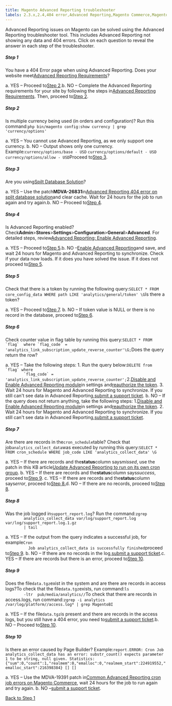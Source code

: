 ```yaml
---
title: Magento Advanced Reporting troubleshooter
labels: 2.3.x,2.4,404 error,Advanced Reporting,Magento Commerce,Magento Commerce Cloud,troubleshooting
---
```


Advanced Reporting issues on Magento can be solved using the Advanced Reporting troubleshooter tool. This includes Advanced Reporting not showing any data and 404 errors. Click on each question to reveal the answer in each step of the troubleshooter.

<div class="zd-accordion">
<div class="zd-accordion-panel">
<h5>Step 1</h5>
<div class="zd-accordion-section">You have a 404 Error page when using Advanced Reporting. Does your website meet<a href="https://docs.magento.com/user-guide/reports/advanced-reporting.html#requirements">Advanced Reporting Requirements</a>?</div>
<p class="zd-accordion-text">a. YES – Proceed to<a class="accordion-anchor" href="#zd-accordion-2">Step 2</a>.b. NO – Complete the Advanced Reporting requirements for your site by following the steps in<a href="https://docs.magento.com/user-guide/reports/advanced-reporting.html#requirements">Advanced Reporting Requirements</a>. Then, proceed to<a class="accordion-anchor" href="#zd-accordion-2">Step 2</a>.</p>
</div>
<div class="zd-accordion">
<div class="zd-accordion-panel">
<h5>Step 2</h5>
<div class="zd-accordion-section">Is multiple currency being used (in orders and configuration)? Run this command:<code>php bin/magento config:show currency | grep 'currency/options'</code>
</div>
<p class="zd-accordion-text">a. YES – You cannot use Advanced Reporting, as we only support one currency. b. NO –  Output shows only one currency. Example:<code>currency/options/base - USD</code>   <code>currency/options/default - USD</code>   <code>currency/options/allow - USD</code>Proceed to<a class="accordion-anchor" href="#zd-accordion-3">Step 3</a>.</p>
</div>
<div class="zd-accordion">
<div class="zd-accordion-panel">
<h5>Step 3</h5>
<div class="zd-accordion-section">Are you using<a href="https://devdocs.magento.com/guides/v2.3/config-guide/multi-master/multi-master.html">Spilt Database Solution</a>?</div>
<p class="zd-accordion-text">a. YES –  Use the patch<strong>MDVA-26831</strong>in<a href="https://support.magento.com/hc/en-us/articles/360044725072-Advanced-Reporting-404-error-on-split-database-solution">Advanced Reporting 404 error on split database solution</a>and clear cache. Wait for 24 hours for the job to run again and try again.b. NO –  Proceed to<a class="accordion-anchor" href="#zd-accordion-4">Step 4</a>.</p>
</div>
<div class="zd-accordion-panel">
<h5>Step 4</h5>
<div class="zd-accordion-section">Is Advanced Reporting enabled? Check<strong>Admin</strong>><strong>Stores</strong>><strong>Settings</strong>><strong>Configuration</strong>><strong>General</strong>><strong>Advanced</strong>. For detailed steps, review<a href="https://docs.magento.com/user-guide/reports/advanced-reporting.html#step-1-enable-advanced-reporting">Advanced Reporting: Enable Advanced Reporting</a>.</div>
<p class="zd-accordion-text">a. YES –  Proceed to<a class="accordion-anchor" href="#zd-accordion-5">Step 5</a>.b. NO –<a href="https://docs.magento.com/user-guide/reports/advanced-reporting.html#step-1-enable-advanced-reporting">Enable Advanced Reporting</a>and save, and wait 24 hours for Magento and Advanced Reporting to synchronize. Check if your data now loads. If it does you have solved the issue. If it does not proceed to<a class="accordion-anchor" href="#zd-accordion-5">Step 5</a>.</p>
</div>
<p></p>
<div class="zd-accordion-panel">
<h5>Step 5</h5>
<div class="zd-accordion-section">Check that there is a token by running the following query:<code>SELECT * FROM core_config_data WHERE path LIKE 'analytics/general/token' \G</code>Is there a token?</div>
<p class="zd-accordion-text">a. YES –  Proceed to<a class="accordion-anchor" href="#zd-accordion-7">Step 7</a>. b. NO –  If token value is NULL or there is no record in the database, proceed to<a class="accordion-anchor" href="#zd-accordion-6">Step 6</a>.</p>
</div>
<p></p>
<div class="zd-accordion-panel">
<h5>Step 6</h5>
<div class="zd-accordion-section">Check counter value in flag table by running this query:<code>SELECT * FROM `flag`  where `flag_code` = 'analytics_link_subscription_update_reverse_counter'\G;</code>Does the query return the row?</div>
<p class="zd-accordion-text">a. YES – Take the following steps:    1. Run the query below:<code>DELETE from `flag` where
        `flag_code` =  'analytics_link_subscription_update_reverse_counter';</code>2.<a href="https://docs.magento.com/user-guide/reports/advanced-reporting.html#step-1-enable-advanced-reporting">Disable and Enable Advanced Reporting module</a>in settings and<a href="https://docs.magento.com/user-guide/reports/advanced-reporting.html#verify-that-the-integration-is-active">reauthorize the token</a>.   3. Wait 24 hours for Magento and Advanced Reporting to synchronize. If you still can't see data in Advanced Reporting,<a href="https://support.magento.com/hc/en-us/articles/360019088251">submit a support ticket</a>. b. NO –  If the query does not return anything, take the following steps:   1.<a href="https://docs.magento.com/user-guide/reports/advanced-reporting.html#step-1-enable-advanced-reporting">Disable and Enable Advanced Reporting module</a>in settings and<a href="https://docs.magento.com/user-guide/reports/advanced-reporting.html#verify-that-the-integration-is-active">reauthorize the token</a>.   2. Wait 24 hours for Magento and Advanced Reporting to synchronize. If you still can't see data in Advanced Reporting,<a href="https://support.magento.com/hc/en-us/articles/360019088251">submit a support ticket</a>.</p>
</div>
<p></p>
<div class="zd-accordion-panel">
<h5>Step 7</h5>
<div class="zd-accordion-section">Are there are records in the<code>cron_schedule</code>table? Check that job<code>analytics_collect_data</code>was executed by running this query:<code>SELECT * FROM cron_schedule WHERE job_code LIKE 'analytics_collect_data' \G</code>
</div>
<p class="zd-accordion-text">a. YES –  If there are records and the<strong>status</strong>column says<em>missed</em>, use the patch in this KB article<a href="https://support.magento.com/hc/en-us/articles/360037681092">Update Advanced Reporting to run on its own cron group</a>. b. YES –  If there are records and the<strong>status</strong>column says<em>success</em>, proceed to<a class="accordion-anchor" href="#zd-accordion-9">Step 9</a>. c. YES – If there are records and the<strong>status</strong>column says<em>error</em>, proceed to<a class="accordion-anchor" href="#zd-accordion-8">Step 8.</a>d. NO –  If there are no records, proceed to<a class="accordion-anchor" href="#zd-accordion-8">Step 8</a>.</p>
</div>
<div class="zd-accordion-panel">
<h5>Step 8</h5>
<div class="zd-accordion-section">Was the job logged in<code>support_report.log</code>? Run the command:<code>zgrep
        analytics_collect_data var/log/support_report.log var/log/support_report.log.1.gz
        | tail</code>
</div>
<p class="zd-accordion-text">a. YES – If the output from the query indicates a successful job, for example<code>Cron
          Job analytics_collect_data is successfully finished</code>proceed to<a class="accordion-anchor" href="#zd-accordion-9">Step 9</a>. b. NO  –  If there are no records in the log,<a href="https://support.magento.com/hc/en-us/articles/360019088251">submit a support ticket</a>.c. YES  – If there are records but there is an error, proceed to<a class="accordion-anchor" href="#zd-accordion-10">Step 10</a>.</p>
</div>
<div class="zd-accordion-panel">
<h5>Step 9</h5>
<div class="zd-accordion-section">Does the file<code>data.tgz</code>exist in the system and are there are records in access logs?To check that the file<code>data.tgz</code>exists, run command:<code>ls
        -ltr  pub/media/analytics/<there should be a directory with
        hash name>/</code>To check that there are records in access.logs, run command:<code>zgrep -i analytics  /var/log/platform/<PATH to access log>/access.log* | grep MagentoBI</code>
</div>
<p class="zd-accordion-text">a. YES – If the file<code>data.tgz</code>is present and there are records in the access logs, but you still have a 404 error, you need to<a href="https://support.magento.com/hc/en-us/articles/360019088251">submit a support ticket</a>.b. NO  – Proceed to<a class="accordion-anchor" href="#zd-accordion-10">Step 10</a>.</p>
</div>
<div class="zd-accordion-panel">
<h5>Step 10</h5>
<div class="zd-accordion-section">Is there an error caused by Page Builder? Example:<code>report.ERROR: Cron Job analytics_collect_data has an error: substr_count() expects parameter 1 to be string, null given. Statistics: {"sum":0,"count":1,"realmem":0,"emalloc":0,"realmem_start":224919552,"emalloc_start":216398384} [] []</code>
</div>
<p class="zd-accordion-text">a. YES – Use the MDVA-19391 patch in<a href="https://support.magento.com/hc/en-us/articles/360044350992">Common Advanced Reporting cron job errors on Magento Commerce</a>, wait 24 hours for the job to run again and try again. b. NO –<a href="https://support.magento.com/hc/en-us/articles/360019088251">submit a support ticket</a>.</p>
</div>
<p><a href="#zd-accordion-1">Back to Step 1</a></p>
</div>
</div>
</div>